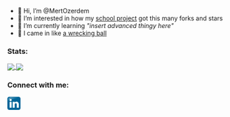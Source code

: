 - 👋 Hi, I’m @MertOzerdem
- 👀 I’m interested in how my [school project](https://github.com/MertOzerdem/DDOS-TOLL) got this many forks and stars
- 🌱 I’m currently learning *"insert advanced thingy here"*
- 🚀 I came in like [a wrecking ball](https://www.youtube.com/watch?v=dQw4w9WgXcQ)


<h3 align="left">Stats:</h3>
<a href="https://github.com/anuraghazra/github-readme-stats">
  <img align="center" src="https://github-readme-stats.vercel.app/api?username=MertOzerdem&count_private=true&show_icons=true&theme=algolia&hide=stars" />
</a>
<a href="https://github.com/anuraghazra/convoychat">
  <img align="center" src="https://github-readme-stats.vercel.app/api/top-langs/?username=MertOzerdem&layout=compact&theme=algolia" />
</a>

<h3 align="left">Connect with me:</h3>
<p align="left">
<a href="https://www.linkedin.com/in/mert-%C3%B6zerdem-a71798186/" target="blank"><img align="center" src="https://github.com/MertOzerdem/MertOzerdem/blob/main/linkedIn.svg" alt="mertozerdem" height="30" width="30" /></a>
